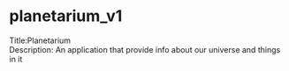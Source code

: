 # planetarium_v1

 Title:Planetarium<br>
 Description: An application that provide info about our universe and things in it
 
 
